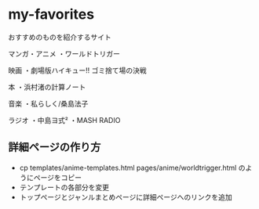 # my-favorites
おすすめのものを紹介するサイト

マンガ・アニメ
・ワールドトリガー

映画
・劇場版ハイキュー!! ゴミ捨て場の決戦

本
・浜村渚の計算ノート

音楽
・私らしく/桑島法子

ラジオ
・中島ヨ式²
・MASH RADIO


## 詳細ページの作り方
- cp templates/anime-templates.html pages/anime/worldtrigger.html のようにページをコピー
- テンプレートの各部分を変更
- トップページとジャンルまとめページに詳細ページへのリンクを追加
